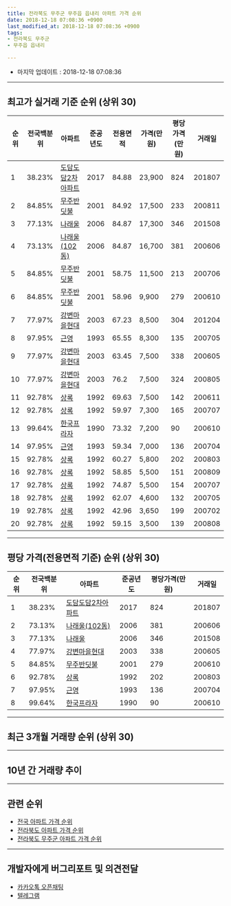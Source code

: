 ```yaml
---
title: 전라북도 무주군 무주읍 읍내리 아파트 가격 순위
date: 2018-12-18 07:08:36 +0900
last_modified_at: 2018-12-18 07:08:36 +0900
tags:
- 전라북도 무주군
- 무주읍 읍내리

---
```


* 마지막 업데이트 : 2018-12-18 07:08:36

---

## 최고가 실거래 기준 순위 (상위 30)


|순위|전국백분위|아파트|준공년도|전용면적|가격(만원)|평당가격(만원)|거래일|
|---|---|---|---|---|---|---|---|
|1|38.23%|[도담도담2차아파트](https://search.naver.com/search.naver?query=%EC%A0%84%EB%9D%BC%EB%B6%81%EB%8F%84+%EB%AC%B4%EC%A3%BC%EA%B5%B0+%EB%AC%B4%EC%A3%BC%EC%9D%8D+%EC%9D%8D%EB%82%B4%EB%A6%AC+%EB%8F%84%EB%8B%B4%EB%8F%84%EB%8B%B42%EC%B0%A8%EC%95%84%ED%8C%8C%ED%8A%B8)|2017|84.88|23,900|824|201807|
|2|84.85%|[무주반딧불](https://search.naver.com/search.naver?query=%EC%A0%84%EB%9D%BC%EB%B6%81%EB%8F%84+%EB%AC%B4%EC%A3%BC%EA%B5%B0+%EB%AC%B4%EC%A3%BC%EC%9D%8D+%EC%9D%8D%EB%82%B4%EB%A6%AC+%EB%AC%B4%EC%A3%BC%EB%B0%98%EB%94%A7%EB%B6%88)|2001|84.92|17,500|233|200811|
|3|77.13%|[나래울](https://search.naver.com/search.naver?query=%EC%A0%84%EB%9D%BC%EB%B6%81%EB%8F%84+%EB%AC%B4%EC%A3%BC%EA%B5%B0+%EB%AC%B4%EC%A3%BC%EC%9D%8D+%EC%9D%8D%EB%82%B4%EB%A6%AC+%EB%82%98%EB%9E%98%EC%9A%B8)|2006|84.87|17,300|346|201508|
|4|73.13%|[나래울(102동)](https://search.naver.com/search.naver?query=%EC%A0%84%EB%9D%BC%EB%B6%81%EB%8F%84+%EB%AC%B4%EC%A3%BC%EA%B5%B0+%EB%AC%B4%EC%A3%BC%EC%9D%8D+%EC%9D%8D%EB%82%B4%EB%A6%AC+%EB%82%98%EB%9E%98%EC%9A%B8%28102%EB%8F%99%29)|2006|84.87|16,700|381|200606|
|5|84.85%|[무주반딧불](https://search.naver.com/search.naver?query=%EC%A0%84%EB%9D%BC%EB%B6%81%EB%8F%84+%EB%AC%B4%EC%A3%BC%EA%B5%B0+%EB%AC%B4%EC%A3%BC%EC%9D%8D+%EC%9D%8D%EB%82%B4%EB%A6%AC+%EB%AC%B4%EC%A3%BC%EB%B0%98%EB%94%A7%EB%B6%88)|2001|58.75|11,500|213|200706|
|6|84.85%|[무주반딧불](https://search.naver.com/search.naver?query=%EC%A0%84%EB%9D%BC%EB%B6%81%EB%8F%84+%EB%AC%B4%EC%A3%BC%EA%B5%B0+%EB%AC%B4%EC%A3%BC%EC%9D%8D+%EC%9D%8D%EB%82%B4%EB%A6%AC+%EB%AC%B4%EC%A3%BC%EB%B0%98%EB%94%A7%EB%B6%88)|2001|58.96|9,900|279|200610|
|7|77.97%|[강변마을현대](https://search.naver.com/search.naver?query=%EC%A0%84%EB%9D%BC%EB%B6%81%EB%8F%84+%EB%AC%B4%EC%A3%BC%EA%B5%B0+%EB%AC%B4%EC%A3%BC%EC%9D%8D+%EC%9D%8D%EB%82%B4%EB%A6%AC+%EA%B0%95%EB%B3%80%EB%A7%88%EC%9D%84%ED%98%84%EB%8C%80)|2003|67.23|8,500|304|201204|
|8|97.95%|[근영](https://search.naver.com/search.naver?query=%EC%A0%84%EB%9D%BC%EB%B6%81%EB%8F%84+%EB%AC%B4%EC%A3%BC%EA%B5%B0+%EB%AC%B4%EC%A3%BC%EC%9D%8D+%EC%9D%8D%EB%82%B4%EB%A6%AC+%EA%B7%BC%EC%98%81)|1993|65.55|8,300|135|200705|
|9|77.97%|[강변마을현대](https://search.naver.com/search.naver?query=%EC%A0%84%EB%9D%BC%EB%B6%81%EB%8F%84+%EB%AC%B4%EC%A3%BC%EA%B5%B0+%EB%AC%B4%EC%A3%BC%EC%9D%8D+%EC%9D%8D%EB%82%B4%EB%A6%AC+%EA%B0%95%EB%B3%80%EB%A7%88%EC%9D%84%ED%98%84%EB%8C%80)|2003|63.45|7,500|338|200605|
|10|77.97%|[강변마을현대](https://search.naver.com/search.naver?query=%EC%A0%84%EB%9D%BC%EB%B6%81%EB%8F%84+%EB%AC%B4%EC%A3%BC%EA%B5%B0+%EB%AC%B4%EC%A3%BC%EC%9D%8D+%EC%9D%8D%EB%82%B4%EB%A6%AC+%EA%B0%95%EB%B3%80%EB%A7%88%EC%9D%84%ED%98%84%EB%8C%80)|2003|76.2|7,500|324|200805|
|11|92.78%|[상록](https://search.naver.com/search.naver?query=%EC%A0%84%EB%9D%BC%EB%B6%81%EB%8F%84+%EB%AC%B4%EC%A3%BC%EA%B5%B0+%EB%AC%B4%EC%A3%BC%EC%9D%8D+%EC%9D%8D%EB%82%B4%EB%A6%AC+%EC%83%81%EB%A1%9D)|1992|69.63|7,500|142|200611|
|12|92.78%|[상록](https://search.naver.com/search.naver?query=%EC%A0%84%EB%9D%BC%EB%B6%81%EB%8F%84+%EB%AC%B4%EC%A3%BC%EA%B5%B0+%EB%AC%B4%EC%A3%BC%EC%9D%8D+%EC%9D%8D%EB%82%B4%EB%A6%AC+%EC%83%81%EB%A1%9D)|1992|59.97|7,300|165|200707|
|13|99.64%|[한국프라자](https://search.naver.com/search.naver?query=%EC%A0%84%EB%9D%BC%EB%B6%81%EB%8F%84+%EB%AC%B4%EC%A3%BC%EA%B5%B0+%EB%AC%B4%EC%A3%BC%EC%9D%8D+%EC%9D%8D%EB%82%B4%EB%A6%AC+%ED%95%9C%EA%B5%AD%ED%94%84%EB%9D%BC%EC%9E%90)|1990|73.32|7,200|90|200610|
|14|97.95%|[근영](https://search.naver.com/search.naver?query=%EC%A0%84%EB%9D%BC%EB%B6%81%EB%8F%84+%EB%AC%B4%EC%A3%BC%EA%B5%B0+%EB%AC%B4%EC%A3%BC%EC%9D%8D+%EC%9D%8D%EB%82%B4%EB%A6%AC+%EA%B7%BC%EC%98%81)|1993|59.34|7,000|136|200704|
|15|92.78%|[상록](https://search.naver.com/search.naver?query=%EC%A0%84%EB%9D%BC%EB%B6%81%EB%8F%84+%EB%AC%B4%EC%A3%BC%EA%B5%B0+%EB%AC%B4%EC%A3%BC%EC%9D%8D+%EC%9D%8D%EB%82%B4%EB%A6%AC+%EC%83%81%EB%A1%9D)|1992|60.27|5,800|202|200803|
|16|92.78%|[상록](https://search.naver.com/search.naver?query=%EC%A0%84%EB%9D%BC%EB%B6%81%EB%8F%84+%EB%AC%B4%EC%A3%BC%EA%B5%B0+%EB%AC%B4%EC%A3%BC%EC%9D%8D+%EC%9D%8D%EB%82%B4%EB%A6%AC+%EC%83%81%EB%A1%9D)|1992|58.85|5,500|151|200809|
|17|92.78%|[상록](https://search.naver.com/search.naver?query=%EC%A0%84%EB%9D%BC%EB%B6%81%EB%8F%84+%EB%AC%B4%EC%A3%BC%EA%B5%B0+%EB%AC%B4%EC%A3%BC%EC%9D%8D+%EC%9D%8D%EB%82%B4%EB%A6%AC+%EC%83%81%EB%A1%9D)|1992|74.87|5,500|154|200707|
|18|92.78%|[상록](https://search.naver.com/search.naver?query=%EC%A0%84%EB%9D%BC%EB%B6%81%EB%8F%84+%EB%AC%B4%EC%A3%BC%EA%B5%B0+%EB%AC%B4%EC%A3%BC%EC%9D%8D+%EC%9D%8D%EB%82%B4%EB%A6%AC+%EC%83%81%EB%A1%9D)|1992|62.07|4,600|132|200705|
|19|92.78%|[상록](https://search.naver.com/search.naver?query=%EC%A0%84%EB%9D%BC%EB%B6%81%EB%8F%84+%EB%AC%B4%EC%A3%BC%EA%B5%B0+%EB%AC%B4%EC%A3%BC%EC%9D%8D+%EC%9D%8D%EB%82%B4%EB%A6%AC+%EC%83%81%EB%A1%9D)|1992|42.96|3,650|199|200702|
|20|92.78%|[상록](https://search.naver.com/search.naver?query=%EC%A0%84%EB%9D%BC%EB%B6%81%EB%8F%84+%EB%AC%B4%EC%A3%BC%EA%B5%B0+%EB%AC%B4%EC%A3%BC%EC%9D%8D+%EC%9D%8D%EB%82%B4%EB%A6%AC+%EC%83%81%EB%A1%9D)|1992|59.15|3,500|139|200808|


---

## 평당 가격(전용면적 기준) 순위 (상위 30)


|순위|전국백분위|아파트|준공년도|평당가격(만원)|거래일|
|---|---|---|---|---|---|
|1|38.23%|[도담도담2차아파트](https://search.naver.com/search.naver?query=%EC%A0%84%EB%9D%BC%EB%B6%81%EB%8F%84+%EB%AC%B4%EC%A3%BC%EA%B5%B0+%EB%AC%B4%EC%A3%BC%EC%9D%8D+%EC%9D%8D%EB%82%B4%EB%A6%AC+%EB%8F%84%EB%8B%B4%EB%8F%84%EB%8B%B42%EC%B0%A8%EC%95%84%ED%8C%8C%ED%8A%B8)|2017|824|201807|
|2|73.13%|[나래울(102동)](https://search.naver.com/search.naver?query=%EC%A0%84%EB%9D%BC%EB%B6%81%EB%8F%84+%EB%AC%B4%EC%A3%BC%EA%B5%B0+%EB%AC%B4%EC%A3%BC%EC%9D%8D+%EC%9D%8D%EB%82%B4%EB%A6%AC+%EB%82%98%EB%9E%98%EC%9A%B8%28102%EB%8F%99%29)|2006|381|200606|
|3|77.13%|[나래울](https://search.naver.com/search.naver?query=%EC%A0%84%EB%9D%BC%EB%B6%81%EB%8F%84+%EB%AC%B4%EC%A3%BC%EA%B5%B0+%EB%AC%B4%EC%A3%BC%EC%9D%8D+%EC%9D%8D%EB%82%B4%EB%A6%AC+%EB%82%98%EB%9E%98%EC%9A%B8)|2006|346|201508|
|4|77.97%|[강변마을현대](https://search.naver.com/search.naver?query=%EC%A0%84%EB%9D%BC%EB%B6%81%EB%8F%84+%EB%AC%B4%EC%A3%BC%EA%B5%B0+%EB%AC%B4%EC%A3%BC%EC%9D%8D+%EC%9D%8D%EB%82%B4%EB%A6%AC+%EA%B0%95%EB%B3%80%EB%A7%88%EC%9D%84%ED%98%84%EB%8C%80)|2003|338|200605|
|5|84.85%|[무주반딧불](https://search.naver.com/search.naver?query=%EC%A0%84%EB%9D%BC%EB%B6%81%EB%8F%84+%EB%AC%B4%EC%A3%BC%EA%B5%B0+%EB%AC%B4%EC%A3%BC%EC%9D%8D+%EC%9D%8D%EB%82%B4%EB%A6%AC+%EB%AC%B4%EC%A3%BC%EB%B0%98%EB%94%A7%EB%B6%88)|2001|279|200610|
|6|92.78%|[상록](https://search.naver.com/search.naver?query=%EC%A0%84%EB%9D%BC%EB%B6%81%EB%8F%84+%EB%AC%B4%EC%A3%BC%EA%B5%B0+%EB%AC%B4%EC%A3%BC%EC%9D%8D+%EC%9D%8D%EB%82%B4%EB%A6%AC+%EC%83%81%EB%A1%9D)|1992|202|200803|
|7|97.95%|[근영](https://search.naver.com/search.naver?query=%EC%A0%84%EB%9D%BC%EB%B6%81%EB%8F%84+%EB%AC%B4%EC%A3%BC%EA%B5%B0+%EB%AC%B4%EC%A3%BC%EC%9D%8D+%EC%9D%8D%EB%82%B4%EB%A6%AC+%EA%B7%BC%EC%98%81)|1993|136|200704|
|8|99.64%|[한국프라자](https://search.naver.com/search.naver?query=%EC%A0%84%EB%9D%BC%EB%B6%81%EB%8F%84+%EB%AC%B4%EC%A3%BC%EA%B5%B0+%EB%AC%B4%EC%A3%BC%EC%9D%8D+%EC%9D%8D%EB%82%B4%EB%A6%AC+%ED%95%9C%EA%B5%AD%ED%94%84%EB%9D%BC%EC%9E%90)|1990|90|200610|


---

## 최근 3개월 거래량 순위 (상위 30)


<div style="width:100%;">
    <canvas id="deal_count_ranking" height="250"></canvas>
</div>


<script>
new Chart(document.getElementById("deal_count_ranking"), {
    type: 'horizontalBar',
    data: {
        labels: ['도담도담2차아파트'],
        datasets: [{
            label: '실거래 수',
            data: [2],
            borderColor: "rgba(255, 0, 128, 1)",
            backgroundColor: "rgba(255, 0, 128, 0.5)",
            fill: false,
        }]
    },
    options: {
        responsive: true,
        title: {
            display: true,
            text: '최근 3개월 거래량 순위'
        },
        tooltips: {
            mode: 'index',
            intersect: false,
            callbacks: {
                title: function(tooltipItems, data) {
                    return "실거래 수:";
                },
                label: function(tooltipItem, data) {
                    return data.labels[tooltipItem.index] + ": " + tooltipItem.xLabel;
                }
            }
        },
        hover: {
            mode: 'nearest',
            intersect: true
        },
        scales: {
            xAxes: [{
                display: true,
                scaleLabel: {
                    display: true,
                    labelString: '실거래 수'
                },
                ticks: {
                    suggestedMin: 0,
                }
            }],
            yAxes: [{
                display: true,
                ticks: {
                    autoSkip: false,
                    callback: function(value, index, values) {
                        if (value.length > 15)
                            return value.substr(0, 13) + "...";
                        else
                            return value;
                    }
                },
                scaleLabel: {
                    display: false,
                }
            }]
        }
    }
});

</script>


---

## 10년 간 거래량 추이


<div style="width:100%;">
    <canvas id="deal_progress" height="250"></canvas>
</div>

<script>
new Chart(document.getElementById("deal_progress"), {
    type: 'line',
    data: {
        labels: ['200812','200901','200902','200903','200904','200905','200906','200907','200908','200909','200910','200911','200912','201001','201002','201003','201004','201005','201006','201007','201008','201009','201010','201011','201012','201101','201102','201103','201104','201105','201106','201107','201108','201109','201110','201111','201112','201201','201202','201203','201204','201205','201206','201207','201208','201209','201210','201211','201212','201301','201302','201303','201304','201305','201306','201307','201308','201309','201310','201311','201312','201401','201402','201403','201404','201405','201406','201407','201408','201409','201410','201411','201412','201501','201502','201503','201504','201505','201506','201507','201508','201509','201510','201511','201512','201601','201602','201603','201604','201605','201606','201607','201608','201609','201610','201611','201612','201701','201702','201703','201704','201705','201706','201707','201708','201709','201710','201711','201712','201801','201802','201803','201804','201805','201806','201807','201808','201809','201810','201811','201812'],
        datasets: [{
            label: '실거래 수',
            pointRadius: 1,
            data: [2, 1, 6, 1, 3, 0, 1, 0, 1, 3, 6, 2, 5, 4, 4, 5, 3, 2, 3, 1, 1, 3, 4, 1, 5, 5, 4, 7, 3, 0, 1, 2, 4, 2, 3, 5, 1, 5, 3, 4, 2, 2, 3, 1, 0, 2, 2, 3, 5, 5, 4, 2, 0, 1, 3, 2, 1, 3, 5, 3, 4, 3, 1, 2, 2, 2, 1, 0, 1, 5, 7, 2, 1, 2, 1, 3, 2, 0, 5, 6, 3, 4, 2, 1, 2, 2, 4, 2, 3, 0, 3, 4, 6, 4, 3, 1, 4, 1, 3, 9, 0, 1, 3, 1, 5, 3, 7, 2, 3, 4, 3, 5, 5, 0, 4, 4, 2, 2, 2, 0, 0],
            borderColor: "rgba(255, 201, 14, 1)",
            backgroundColor: "rgba(255, 201, 14, 0.5)",
            fill: true,
        }]
    },
    options: {
        responsive: true,
        title: {
            display: true,
            text: '10년간 거래량 추이'
        },
        tooltips: {
            mode: 'index',
            intersect: false,
        },
        hover: {
            mode: 'nearest',
            intersect: true
        },
        scales: {
            xAxes: [{
                display: true,
                scaleLabel: {
                    display: true,
                    labelString: '년/월'
                }
            }],
            yAxes: [{
                display: true,
                ticks: {
                    suggestedMin: 0,
                },
                scaleLabel: {
                    display: true,
                    labelString: '실거래 수'
                }
            }]
        }
    }
});

</script>


---

## 관련 순위

- [전국 아파트 가격 순위](https://inasie.github.io/apt-ranking/전국)
- [전라북도 아파트 가격 순위](https://inasie.github.io/apt-ranking/전라북도)
- [전라북도 무주군 아파트 가격 순위](https://inasie.github.io/apt-ranking/전라북도-무주군)


---

## 개발자에게 버그리포트 및 의견전달

- [카카오톡 오픈채팅](https://open.kakao.com/o/gLJUAP4)
- [텔레그램](https://t.me/inasie)

